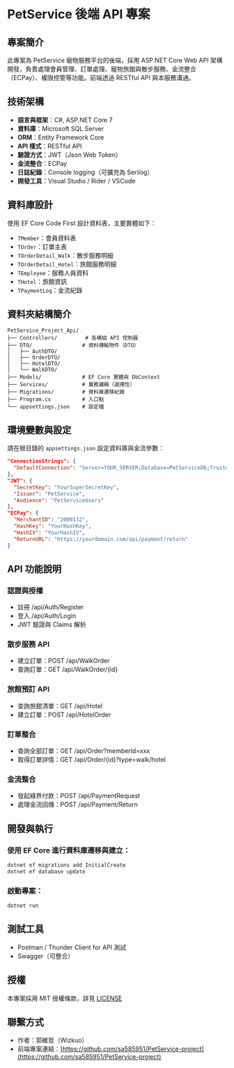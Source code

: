 # PetService 後端 API 專案

## 專案簡介

此專案為 PetService 寵物服務平台的後端，採用 ASP.NET Core Web API 架構開發，負責處理會員管理、訂單處理、寵物旅館與散步服務、金流整合（ECPay）、權限控管等功能。前端透過 RESTful API 與本服務溝通。

## 技術架構

- **語言與框架**：C#, ASP.NET Core 7
- **資料庫**：Microsoft SQL Server
- **ORM**：Entity Framework Core
- **API 樣式**：RESTful API
- **驗證方式**：JWT（Json Web Token）
- **金流整合**：ECPay
- **日誌紀錄**：Console logging（可擴充為 Serilog）
- **開發工具**：Visual Studio / Rider / VSCode

## 資料庫設計

使用 EF Core Code First 設計資料表，主要實體如下：

- `TMember`：會員資料表
- `TOrder`：訂單主表
- `TOrderDetail_Walk`：散步服務明細
- `TOrderDetail_Hotel`：旅館服務明細
- `TEmployee`：服務人員資料
- `THotel`：旅館資訊
- `TPaymentLog`：金流紀錄

## 資料夾結構簡介

```
PetService_Project_Api/
├── Controllers/         # 各模組 API 控制器
├── DTO/                # 資料傳輸物件（DTO）
│   ├── AuthDTO/
│   ├── OrderDTO/
│   ├── HotelDTO/
│   └── WalkDTO/
├── Models/             # EF Core 實體與 DbContext
├── Services/           # 業務邏輯（選擇性）
├── Migrations/         # 資料庫遷移紀錄
├── Program.cs          # 入口點
└── appsettings.json    # 設定檔
```

## 環境變數與設定

請在根目錄的 `appsettings.json` 設定資料庫與金流參數：

```json
"ConnectionStrings": {
  "DefaultConnection": "Server=YOUR_SERVER;Database=PetServiceDb;Trusted_Connection=True;"
},
"JWT": {
  "SecretKey": "YourSuperSecretKey",
  "Issuer": "PetService",
  "Audience": "PetServiceUsers"
},
"ECPay": {
  "MerchantID": "2000132",
  "HashKey": "YourHashKey",
  "HashIV": "YourHashIV",
  "ReturnURL": "https://yourdomain.com/api/payment/return"
}
```

## API 功能說明

### 認證與授權
- 註冊 /api/Auth/Register
- 登入 /api/Auth/Login
- JWT 驗證與 Claims 解析

### 散步服務 API
- 建立訂單：POST /api/WalkOrder
- 查詢訂單：GET /api/WalkOrder/{id}

### 旅館預訂 API
- 查詢旅館清單：GET /api/Hotel
- 建立訂單：POST /api/HotelOrder

### 訂單整合
- 查詢全部訂單：GET /api/Order?memberId=xxx
- 取得訂單詳情：GET /api/Order/{id}?type=walk/hotel

### 金流整合
- 發起綠界付款：POST /api/PaymentRequest
- 處理金流回傳：POST /api/Payment/Return

## 開發與執行

### 使用 EF Core 進行資料庫遷移與建立：
```bash
dotnet ef migrations add InitialCreate
dotnet ef database update
```

### 啟動專案：
```bash
dotnet run
```

## 測試工具

- Postman / Thunder Client for API 測試
- Swagger（可整合）

## 授權

本專案採用 MIT 授權條款，詳見 [LICENSE](LICENSE)

## 聯繫方式

- 作者：郭維哲（Wizkuo）
- 前端專案連結：[https://github.com/sa585951/PetService-project](https://github.com/sa585951/PetService-project)
